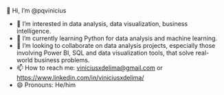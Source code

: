 👋 Hi, I’m @pqvinicius 

- 👀 I’m interested in data analysis, data visualization, business intelligence. 
- 🌱 I’m currently learning Python for data analysis and machine learning.
- 💞️ I’m looking to collaborate on data analysis projects, especially those involving Power BI, SQL and data visualization tools,  that solve real-world business problems.
- 📫 How to reach me: viniciusxdelima@gmail.com or https://www.linkedin.com/in/viniciusxdelima/
- 😄 Pronouns: He/him
